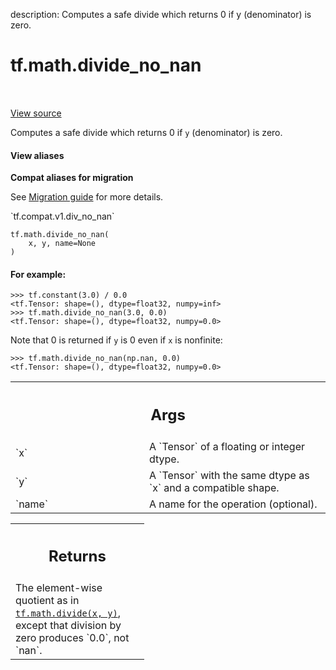description: Computes a safe divide which returns 0 if y (denominator) is zero.

<div itemscope itemtype="http://developers.google.com/ReferenceObject">
<meta itemprop="name" content="tf.math.divide_no_nan" />
<meta itemprop="path" content="Stable" />
</div>

# tf.math.divide_no_nan

<!-- Insert buttons and diff -->

<table class="tfo-notebook-buttons tfo-api nocontent" align="left">

</table>

<a target="_blank" class="external" href="/code/stable/tensorflow/python/ops/math_ops.py">View source</a>



Computes a safe divide which returns 0 if `y` (denominator) is zero.


<section class="expandable">
  <h4 class="showalways">View aliases</h4>
  <p>
<b>Compat aliases for migration</b>
<p>See
<a href="https://www.tensorflow.org/guide/migrate">Migration guide</a> for
more details.</p>
<p>`tf.compat.v1.div_no_nan`</p>
</p>
</section>

<pre class="devsite-click-to-copy prettyprint lang-py tfo-signature-link">
<code>tf.math.divide_no_nan(
    x, y, name=None
)
</code></pre>



<!-- Placeholder for "Used in" -->


#### For example:



```
>>> tf.constant(3.0) / 0.0
<tf.Tensor: shape=(), dtype=float32, numpy=inf>
>>> tf.math.divide_no_nan(3.0, 0.0)
<tf.Tensor: shape=(), dtype=float32, numpy=0.0>
```

Note that 0 is returned if `y` is 0 even if `x` is nonfinite:

```
>>> tf.math.divide_no_nan(np.nan, 0.0)
<tf.Tensor: shape=(), dtype=float32, numpy=0.0>
```

<!-- Tabular view -->
 <table class="responsive fixed orange">
<colgroup><col width="214px"><col></colgroup>
<tr><th colspan="2"><h2 class="add-link">Args</h2></th></tr>

<tr>
<td>
`x`<a id="x"></a>
</td>
<td>
A `Tensor` of a floating or integer dtype.
</td>
</tr><tr>
<td>
`y`<a id="y"></a>
</td>
<td>
A `Tensor` with the same dtype as `x` and a compatible shape.
</td>
</tr><tr>
<td>
`name`<a id="name"></a>
</td>
<td>
A name for the operation (optional).
</td>
</tr>
</table>



<!-- Tabular view -->
 <table class="responsive fixed orange">
<colgroup><col width="214px"><col></colgroup>
<tr><th colspan="2"><h2 class="add-link">Returns</h2></th></tr>
<tr class="alt">
<td colspan="2">
The element-wise quotient as in <a href="../../tf/math/divide.md"><code>tf.math.divide(x, y)</code></a>,
except that division by zero produces `0.0`, not `nan`.
</td>
</tr>

</table>

